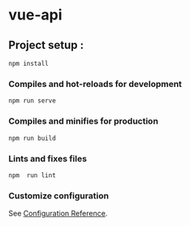 # vue-api

## Project setup :
```
npm install
```

### Compiles and hot-reloads for development
```
npm run serve
```

### Compiles and minifies for production
```
npm run build
```

### Lints and fixes files
```   
npm  run lint
````

### Customize configuration
See [Configuration Reference](https://cli.vuejs.org/config/).
